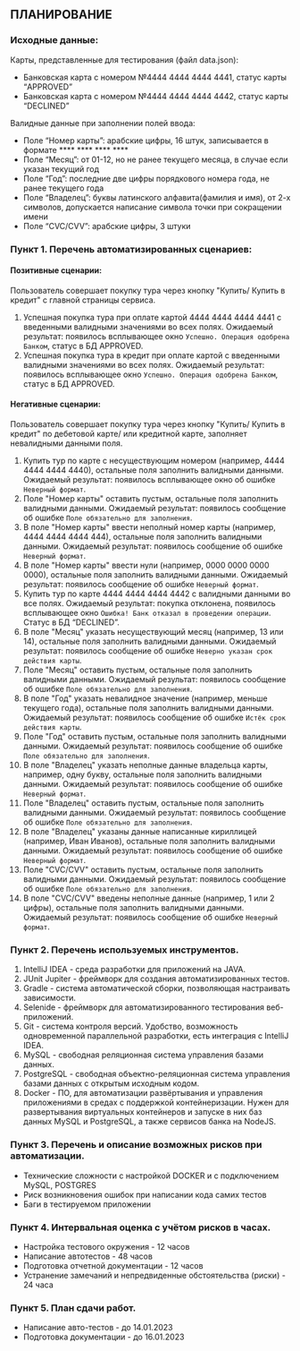 ## ПЛАНИРОВАНИЕ

### Исходные данные:

Карты, представленные для тестирования (файл data.json):
* Банковская карта с номером №4444 4444 4444 4441, статус карты “APPROVED”
* Банковская карта с номером №4444 4444 4444 4442, статус карты “DECLINED”

Валидные данные при заполнении полей ввода:
* Поле “Номер карты”: арабские цифры, 16 штук, записывается в формате **** **** **** ****
* Поле “Месяц”: от 01-12, но не ранее текущего месяца, в случае если указан текущий год
* Поле “Год”: последние две цифры порядкового номера года, не ранее текущего года
* Поле “Владелец”: буквы латинского алфавита(фамилия и имя), от 2-х символов, допускается написание символа точки при сокращении имени
* Поле “CVC/CVV”: арабские цифры, 3 штуки

### Пункт 1. Перечень автоматизированных сценариев:

#### Позитивные сценарии:

Пользователь совершает покупку тура через кнопку "Купить/ Купить в кредит" с главной страницы сервиса.

1. Успешная покупка тура при оплате картой 4444 4444 4444 4441 с введенными валидными значениями во всех полях. Ожидаемый результат: появилось всплывающее окно `Успешно. Операция одобрена Банком`, статус в БД APPROVED.
2. Успешная покупка тура в кредит при оплате картой с введенными валидными значениями во всех полях. Ожидаемый результат: появилось всплывающее окно `Успешно. Операция одобрена Банком`, статус в БД APPROVED.

#### Негативные сценарии:

Пользователь совершает покупку тура через кнопку "Купить/ Купить в кредит" по дебетовой карте/ или кредитной карте, заполняет невалидными данными поля.

1. Купить тур по карте с несуществующим номером (например, 4444 4444 4444 4440), остальные поля заполнить валидными данными. Ожидаемый результат: появилось всплывающее окно об ошибке `Неверный формат`.
3. Поле "Номер карты" оставить пустым, остальные поля заполнить валидными данными. Ожидаемый результат: появилось сообщение об ошибке `Поле обязательно для заполнения`.
4. В поле "Номер карты" ввести неполный номер карты (например, 4444 4444 4444 444), остальные поля заполнить валидными данными. Ожидаемый результат: появилось сообщение об ошибке `Неверный формат`.
5. В поле "Номер карты" ввести нули (например, 0000 0000 0000 0000), остальные поля заполнить валидными данными. Ожидаемый результат: появилось сообщение об ошибке `Неверный формат`.
6. Купить тур по карте 4444 4444 4444 4442 с валидными данными во все полях. Ожидаемый результат: покупка отклонена, появилось всплывающее окно `Ошибка! Банк отказал в проведении операции`. Cтатус в БД “DECLINED”.
7. В поле "Месяц" указать несуществующий месяц (например, 13 или 14), остальные поля заполнить валидными данными. Ожидаемый результат: появилось сообщение об ошибке `Неверно указан срок действия карты`.
8. Поле "Месяц" оставить пустым, остальные поля заполнить валидными данными. Ожидаемый результат: появилось сообщение об ошибке `Поле обязательно для заполнения`.
9. В поле "Год" указать невалидное значение (например, меньше текущего года), остальные поля заполнить валидными данными. Ожидаемый результат: появилось сообщение об ошибке `Истёк срок действия карты`.
10. Поле "Год" оставить пустым, остальные поля заполнить валидными данными. Ожидаемый результат: появилось сообщение об ошибке `Поле обязательно для заполнения`.
11. В поле "Владелец" указать неполные данные владельца карты, например, одну букву, остальные поля заполнить валидными данными. Ожидаемый результат: появилось сообщение об ошибке `Неверный формат`.
12. Поле "Владелец" оставить пустым, остальные поля заполнить валидными данными. Ожидаемый результат: появилось сообщение об ошибке `Поле обязательно для заполнения`.
13. В поле "Владелец" указаны данные написанные кириллицей (например, Иван Иванов), остальные поля заполнить валидными данными. Ожидаемый результат: появилось сообщение об ошибке `Неверный формат`.
14. Поле "CVC/CVV" оставить пустым, остальные поля заполнить валидными данными. Ожидаемый результат: появилось сообщение об ошибке `Поле обязательно для заполнения`.
15. В поле "CVC/CVV" введены неполные данные (например, 1 или 2 цифры), остальные поля заполнить валидными данными. Ожидаемый результат: появилось сообщение об ошибке `Неверный формат`.

### Пункт 2. Перечень используемых инструментов.

1. IntelliJ IDEA - среда разработки для приложений на JAVA.
3. JUnit Jupiter - фреймворк для создания автоматизированных тестов.
4. Gradle - система автоматической сборки, позволяющая настраивать зависимости.
5. Selenide - фреймворк для автоматизированного тестирования веб-приложений.
6. Git - система контроля версий. Удобство, возможность одновременной параллельной разработки, есть интеграция с IntelliJ IDEA.
7. MySQL - свободная реляционная система управления базами данных.
8. PostgreSQL - свободная объектно-реляционная система управления базами данных с открытым исходным кодом.
9. Docker - ПО, для автоматизации развёртывания и управления приложениями в средах с поддержкой контейнеризации. Нужен для развертывания виртуальных контейнеров и запуске в них баз данных MySQL и PostgreSQL, а также сервисов банка на NodeJS.

### Пункт 3. Перечень и описание возможных рисков при автоматизации.

* Технические сложности с настройкой DOCKER и с подключением MySQL, POSTGRES
* Риск возникновения ошибок при написании кода самих тестов
* Баги в тестируемом приложении

### Пункт 4. Интервальная оценка с учётом рисков в часах.
* Настройка тестового окружения - 12 часов 
* Написание автотестов - 48 часов  
* Подготовка отчетной документации - 12 часов   
* Устранение замечаний и непредвиденные обстоятельства (риски) - 24 часа   

### Пункт 5. План сдачи работ.
* Написание авто-тестов - до 14.01.2023   
* Подготовка документации - до 16.01.2023   
